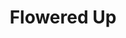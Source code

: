 ---
title: "Flowered Up"
summary: "Five-man baggy band from London, UK. Members: Liam Maher, Tim Dorney, Joe Maher, Andy Jackson, John Tuvey, Barry Mooncult Other Members: John O'Brien, Mickey Leader also played percussion for them on tour. They were managed by ."
image: "flowered-up.jpg"
apple_music_artist_url: "https://music.apple.com/gb/artist/flowered-up/124879163"
---